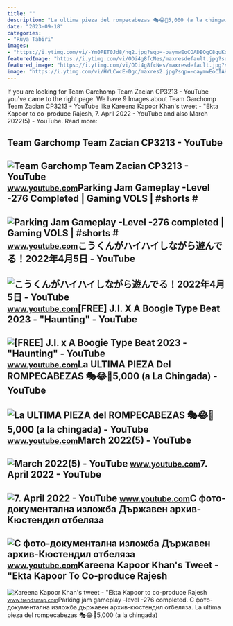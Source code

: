 ```yaml
---
title: ""
description: "La ultima pieza del rompecabezas 🎭😂🧘5,000 (a la chingada)"
date: "2023-09-18"
categories:
- "Ruya Tabiri"
images:
- "https://i.ytimg.com/vi/-Ym0PET0Jd8/hq2.jpg?sqp=-oaymwEoCOADEOgC8quKqQMcGADwAQH4AZQDgALQBYoCDAgAEAEYciBHKDAwDw==&amp;rs=AOn4CLDTuHSz_g_fCNES7y1wT37MQjkIvQ"
featuredImage: "https://i.ytimg.com/vi/ODi4g8fcNes/maxresdefault.jpg?sqp=-oaymwEmCIAKENAF8quKqQMa8AEB-AH-CYAC0AWKAgwIABABGHIgUihDMA8=&amp;rs=AOn4CLDhv6CeAF4OlXlCU1j2hwCILQOtNw"
featured_image: "https://i.ytimg.com/vi/ODi4g8fcNes/maxresdefault.jpg?sqp=-oaymwEmCIAKENAF8quKqQMa8AEB-AH-CYAC0AWKAgwIABABGHIgUihDMA8=&amp;rs=AOn4CLDhv6CeAF4OlXlCU1j2hwCILQOtNw"
image: "https://i.ytimg.com/vi/HYLCwcE-Dgc/maxres2.jpg?sqp=-oaymwEoCIAKENAF8quKqQMcGADwAQH4AYwCgALgA4oCDAgAEAEYRSBHKGUwDw==&amp;rs=AOn4CLC_ulBvmvqa2cf2uT56Qfk3FCYaDA"
---
```


If you are looking for Team Garchomp Team Zacian CP3213 - YouTube you've came to the right page. We have 9 Images about Team Garchomp Team Zacian CP3213 - YouTube like Kareena Kapoor Khan's tweet - "Ekta Kapoor to co-produce Rajesh, 7. April 2022 - YouTube and also March 2022(5) - YouTube. Read more:

Team Garchomp Team Zacian CP3213 - YouTube
------------------------------------------

 ![Team Garchomp Team Zacian CP3213 - YouTube](https://i.ytimg.com/vi/HYLCwcE-Dgc/maxres2.jpg?sqp=-oaymwEoCIAKENAF8quKqQMcGADwAQH4AYwCgALgA4oCDAgAEAEYRSBHKGUwDw==&rs=AOn4CLC_ulBvmvqa2cf2uT56Qfk3FCYaDA) <small>www.youtube.com</small>Parking Jam Gameplay -Level -276 Completed | Gaming VOLS | #shorts #
--------------------------------------------------------------------

 ![Parking Jam Gameplay -Level -276 completed | Gaming VOLS | #shorts #](https://i.ytimg.com/vi/rCEaQUw8l68/hq2.jpg?sqp=-oaymwEoCOADEOgC8quKqQMcGADwAQH4Ac4FgAKACooCDAgAEAEYRyBlKD4wDw==&rs=AOn4CLDs8Le109q6kHA_fCNes_HXDZ0L4g) <small>www.youtube.com</small>こうくんがハイハイしながら遊んでる！2022年4月5日 - YouTube
-------------------------------------

 ![こうくんがハイハイしながら遊んでる！2022年4月5日 - YouTube](https://i.ytimg.com/vi/H2fAEMesIjo/maxresdefault.jpg?sqp=-oaymwEmCIAKENAF8quKqQMa8AEB-AH-CYAC0AWKAgwIABABGGUgXyhTMA8=&rs=AOn4CLCJYSghky0o-ilndxvg6fCYAda1ug) <small>www.youtube.com</small>\[FREE\] J.I. X A Boogie Type Beat 2023 - "Haunting" - YouTube
--------------------------------------------------------------

 ![[FREE] J.I. x A Boogie Type Beat 2023 - "Haunting" - YouTube](https://i.ytimg.com/vi/PwTol1fcNEs/maxresdefault.jpg?sqp=-oaymwEmCIAKENAF8quKqQMa8AEB-AH-CYAC0AWKAgwIABABGBMgSCh_MA8=&rs=AOn4CLB7l-Tt7g6PMrCPR3W5C-TLlERdFQ) <small>www.youtube.com</small>La ULTIMA PIEZA Del ROMPECABEZAS 🎭😂🧘5,000 (a La Chingada) - YouTube
-------------------------------------------------------------------

 ![La ULTIMA PIEZA del ROMPECABEZAS 🎭😂🧘5,000 (a la chingada) - YouTube](https://i.ytimg.com/vi/KdZ3OosEZ6s/hq2.jpg?sqp=-oaymwEoCOADEOgC8quKqQMcGADwAQH4Ad4EgAK4CIoCDAgAEAEYZSBMKGMwDw==&rs=AOn4CLCfzFvJaPoNerKMbSKycXF-fCyaDA) <small>www.youtube.com</small>March 2022(5) - YouTube
-----------------------

 ![March 2022(5) - YouTube](https://i.ytimg.com/vi/0Zb3fCNEs8g/maxresdefault.jpg?sqp=-oaymwEmCIAKENAF8quKqQMa8AEB-AGUA4AC0AWKAgwIABABGGUgUChFMA8=&rs=AOn4CLAJ0xpgv4cOoNQD8iuUICszuvWIzQ) <small>www.youtube.com</small>7. April 2022 - YouTube
-----------------------

 ![7. April 2022 - YouTube](https://i.ytimg.com/vi/-Ym0PET0Jd8/hq2.jpg?sqp=-oaymwEoCOADEOgC8quKqQMcGADwAQH4AZQDgALQBYoCDAgAEAEYciBHKDAwDw==&rs=AOn4CLDTuHSz_g_fCNES7y1wT37MQjkIvQ) <small>www.youtube.com</small>С фото-документална изложба Държавен архив-Кюстендил отбеляза
-------------------------------------------------------------

 ![С фото-документална изложба Държавен архив-Кюстендил отбеляза](https://i.ytimg.com/vi/ODi4g8fcNes/maxresdefault.jpg?sqp=-oaymwEmCIAKENAF8quKqQMa8AEB-AH-CYAC0AWKAgwIABABGHIgUihDMA8=&rs=AOn4CLDhv6CeAF4OlXlCU1j2hwCILQOtNw) <small>www.youtube.com</small>Kareena Kapoor Khan's Tweet - "Ekta Kapoor To Co-produce Rajesh
---------------------------------------------------------------

 ![Kareena Kapoor Khan's tweet - "Ekta Kapoor to co-produce Rajesh](https://pbs.twimg.com/media/Fcyada8X0AANSFu.jpg) <small>www.trendsmap.com</small>Parking jam gameplay -level -276 completed. С фото-документална изложба държавен архив-кюстендил отбеляза. La ultima pieza del rompecabezas 🎭😂🧘5,000 (a la chingada)
